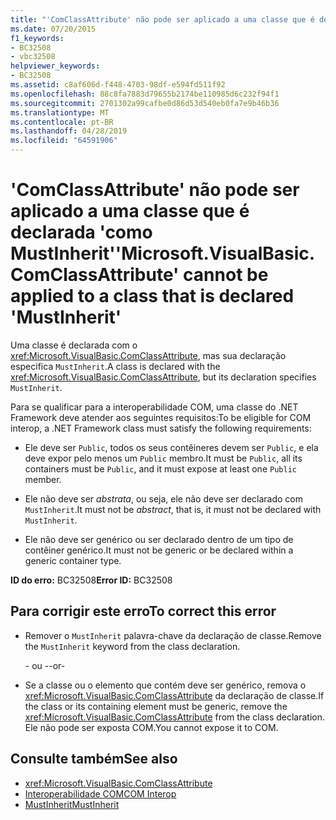 ```yaml
---
title: "'ComClassAttribute' não pode ser aplicado a uma classe que é declarada 'como MustInherit'"
ms.date: 07/20/2015
f1_keywords:
- BC32508
- vbc32508
helpviewer_keywords:
- BC32508
ms.assetid: c8af606d-f448-4703-98df-e594fd511f92
ms.openlocfilehash: 88c8fa7883d79655b2174be110985d6c232f94f1
ms.sourcegitcommit: 2701302a99cafbe0d86d53d540eb0fa7e9b46b36
ms.translationtype: MT
ms.contentlocale: pt-BR
ms.lasthandoff: 04/28/2019
ms.locfileid: "64591906"
---
```

# <a name="microsoftvisualbasiccomclassattribute-cannot-be-applied-to-a-class-that-is-declared-mustinherit"></a><span data-ttu-id="8e1c7-102">'ComClassAttribute' não pode ser aplicado a uma classe que é declarada 'como MustInherit'</span><span class="sxs-lookup"><span data-stu-id="8e1c7-102">'Microsoft.VisualBasic.ComClassAttribute' cannot be applied to a class that is declared 'MustInherit'</span></span>
<span data-ttu-id="8e1c7-103">Uma classe é declarada com o <xref:Microsoft.VisualBasic.ComClassAttribute>, mas sua declaração especifica `MustInherit`.</span><span class="sxs-lookup"><span data-stu-id="8e1c7-103">A class is declared with the <xref:Microsoft.VisualBasic.ComClassAttribute>, but its declaration specifies `MustInherit`.</span></span>  
  
 <span data-ttu-id="8e1c7-104">Para se qualificar para a interoperabilidade COM, uma classe do .NET Framework deve atender aos seguintes requisitos:</span><span class="sxs-lookup"><span data-stu-id="8e1c7-104">To be eligible for COM interop, a .NET Framework class must satisfy the following requirements:</span></span>  
  
- <span data-ttu-id="8e1c7-105">Ele deve ser `Public`, todos os seus contêineres devem ser `Public`, e ela deve expor pelo menos um `Public` membro.</span><span class="sxs-lookup"><span data-stu-id="8e1c7-105">It must be `Public`, all its containers must be `Public`, and it must expose at least one `Public` member.</span></span>  
  
- <span data-ttu-id="8e1c7-106">Ele não deve ser *abstrata*, ou seja, ele não deve ser declarado com `MustInherit`.</span><span class="sxs-lookup"><span data-stu-id="8e1c7-106">It must not be *abstract*, that is, it must not be declared with `MustInherit`.</span></span>  
  
- <span data-ttu-id="8e1c7-107">Ele não deve ser genérico ou ser declarado dentro de um tipo de contêiner genérico.</span><span class="sxs-lookup"><span data-stu-id="8e1c7-107">It must not be generic or be declared within a generic container type.</span></span>  
  
 <span data-ttu-id="8e1c7-108">**ID do erro:** BC32508</span><span class="sxs-lookup"><span data-stu-id="8e1c7-108">**Error ID:** BC32508</span></span>  
  
## <a name="to-correct-this-error"></a><span data-ttu-id="8e1c7-109">Para corrigir este erro</span><span class="sxs-lookup"><span data-stu-id="8e1c7-109">To correct this error</span></span>  
  
- <span data-ttu-id="8e1c7-110">Remover o `MustInherit` palavra-chave da declaração de classe.</span><span class="sxs-lookup"><span data-stu-id="8e1c7-110">Remove the `MustInherit` keyword from the class declaration.</span></span>  
  
     <span data-ttu-id="8e1c7-111">- ou -</span><span class="sxs-lookup"><span data-stu-id="8e1c7-111">-or-</span></span>  
  
- <span data-ttu-id="8e1c7-112">Se a classe ou o elemento que contém deve ser genérico, remova o <xref:Microsoft.VisualBasic.ComClassAttribute> da declaração de classe.</span><span class="sxs-lookup"><span data-stu-id="8e1c7-112">If the class or its containing element must be generic, remove the <xref:Microsoft.VisualBasic.ComClassAttribute> from the class declaration.</span></span> <span data-ttu-id="8e1c7-113">Ele não pode ser exposta COM.</span><span class="sxs-lookup"><span data-stu-id="8e1c7-113">You cannot expose it to COM.</span></span>  
  
## <a name="see-also"></a><span data-ttu-id="8e1c7-114">Consulte também</span><span class="sxs-lookup"><span data-stu-id="8e1c7-114">See also</span></span>

- <xref:Microsoft.VisualBasic.ComClassAttribute>
- [<span data-ttu-id="8e1c7-115">Interoperabilidade COM</span><span class="sxs-lookup"><span data-stu-id="8e1c7-115">COM Interop</span></span>](../../visual-basic/programming-guide/com-interop/index.md)
- [<span data-ttu-id="8e1c7-116">MustInherit</span><span class="sxs-lookup"><span data-stu-id="8e1c7-116">MustInherit</span></span>](../../visual-basic/language-reference/modifiers/mustinherit.md)
